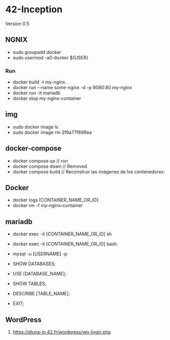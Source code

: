 # 42-Inception

Version 0.5

## NGNIX
- sudo groupadd docker
- sudo usermod -aG docker ${USER}
### Run 
- docker build -t my-nginx .
- docker run --name some-nginx -d -p 8080:80 my-nginx
- docker run -it mariadb
- docker stop my-nginx-container


## img
- sudo docker image ls
- sudo  docker image rm 2f9a77f899ea


## docker-compose
- docker compose up // run
- docker compose down // Removed
- docker compose build // Reconstruir las imágenes de los contenedores:

## Docker
- docker logs [CONTAINER_NAME_OR_ID]
- docker rm -f my-nginx-container

## mariadb
- docker exec -it [CONTAINER_NAME_OR_ID] sh
- docker exec -it [CONTAINER_NAME_OR_ID] bash

- mysql -u [USERNAME] -p
- SHOW DATABASES;
- USE [DATABASE_NAME];
- SHOW TABLES;
- DESCRIBE [TABLE_NAME];
- EXIT;




## WordPress
1. https://dluna-lo.42.fr/wordpress/wp-login.php